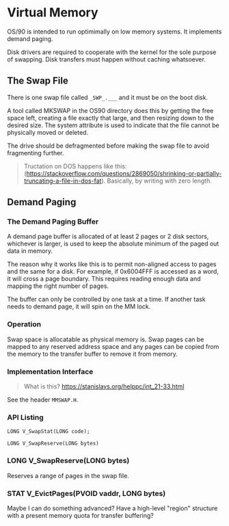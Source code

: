 # Virtual Memory

OS/90 is intended to run optimimally on low memory systems. It implements demand paging.

Disk drivers are required to cooperate with the kernel for the sole purpose of swapping. Disk transfers must happen without caching whatsoever.

## The Swap File

There is one swap file called `_SWP_.___` and it must be on the boot disk.

A tool called MKSWAP in the OS90 directory does this by getting the free space left, creating a file exactly that large, and then resizing down to the desired size. The system attribute is used to indicate that the file cannot be physically moved or deleted.

The drive should be defragmented before making the swap file to avoid fragmenting further.

> Tructation on DOS happens like this: (https://stackoverflow.com/questions/2869050/shrinking-or-partially-truncating-a-file-in-dos-fat). Basically, by writing with zero length.

## Demand Paging

### The Demand Paging Buffer

A demand page buffer is allocated of at least 2 pages or 2 disk sectors, whichever is larger, is used to keep the absolute minimum of the paged out data in memory.

The reason why it works like this is to permit non-aligned access to pages and the same for a disk. For example, if 0x6004FFF is accessed as a word, it will cross a page boundary. This requires reading enough data and mapping the right number of pages.

The buffer can only be controlled by one task at a time. If another task needs to demand page, it will spin on the MM lock.

### Operation

Swap space is allocatable as physical memory is. Swap pages can be mapped to any reserved address space and any pages can be copied from the memory to the transfer buffer to remove it from memory.

### Implementation Interface

> What is this? https://stanislavs.org/helppc/int_21-33.html

See the header `MMSWAP.H`.

### API Listing

```
LONG V_SwapStat(LONG code);

LONG V_SwapReserve(LONG bytes)
```

### LONG V_SwapReserve(LONG bytes)

Reserves a range of pages in the swap file.

### STAT V_EvictPages(PVOID vaddr, LONG bytes)

Maybe I can do something advanced? Have a high-level "region" structure with a present memory quota for transfer buffering?
